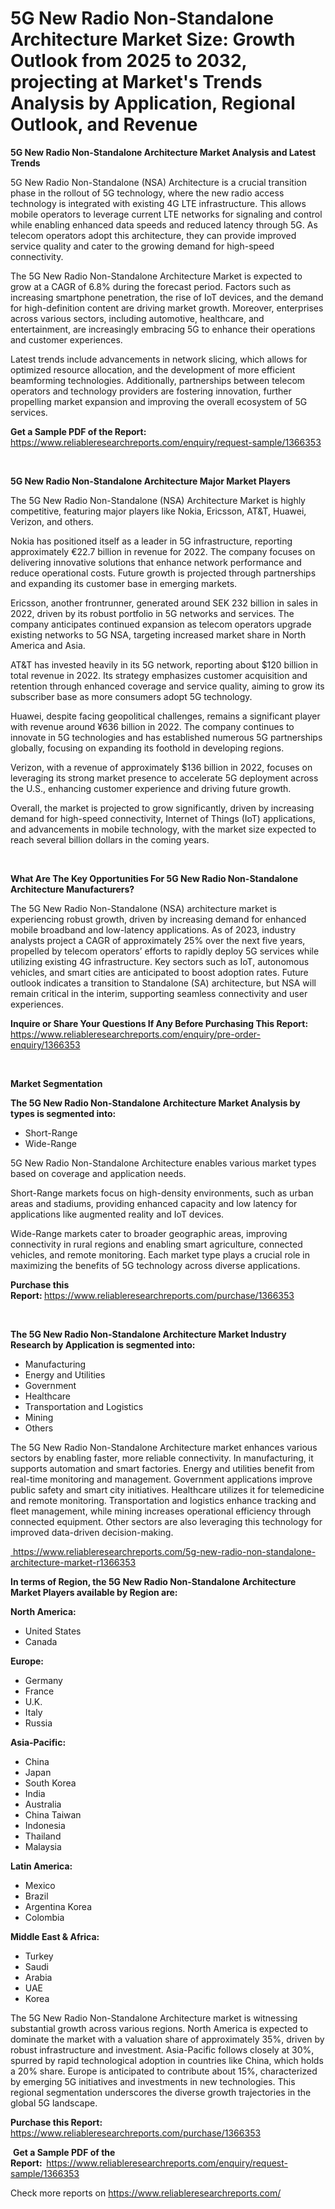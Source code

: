<p><h1>5G New Radio Non-Standalone Architecture Market Size: Growth Outlook from 2025 to 2032, projecting at Market's Trends Analysis by Application, Regional Outlook, and Revenue</h1></p><p><strong>5G New Radio Non-Standalone Architecture Market Analysis and Latest Trends</strong></p>
<p><p>5G New Radio Non-Standalone (NSA) Architecture is a crucial transition phase in the rollout of 5G technology, where the new radio access technology is integrated with existing 4G LTE infrastructure. This allows mobile operators to leverage current LTE networks for signaling and control while enabling enhanced data speeds and reduced latency through 5G. As telecom operators adopt this architecture, they can provide improved service quality and cater to the growing demand for high-speed connectivity.</p><p>The 5G New Radio Non-Standalone Architecture Market is expected to grow at a CAGR of 6.8% during the forecast period. Factors such as increasing smartphone penetration, the rise of IoT devices, and the demand for high-definition content are driving market growth. Moreover, enterprises across various sectors, including automotive, healthcare, and entertainment, are increasingly embracing 5G to enhance their operations and customer experiences.</p><p>Latest trends include advancements in network slicing, which allows for optimized resource allocation, and the development of more efficient beamforming technologies. Additionally, partnerships between telecom operators and technology providers are fostering innovation, further propelling market expansion and improving the overall ecosystem of 5G services.</p></p>
<p><strong>Get a Sample PDF of the Report:&nbsp;</strong> <a href="https://www.reliableresearchreports.com/enquiry/request-sample/1366353?utm_campaign=2745&utm_medium=2&utm_source=Github&utm_content=ia&utm_term=22032025&utm_id=5g-new-radio-non-standalone-architecture">https://www.reliableresearchreports.com/enquiry/request-sample/1366353</a></p>
<p>&nbsp;</p>
<p><strong>5G New Radio Non-Standalone Architecture Major Market Players</strong></p>
<p><p>The 5G New Radio Non-Standalone (NSA) Architecture Market is highly competitive, featuring major players like Nokia, Ericsson, AT&T, Huawei, Verizon, and others. </p><p>Nokia has positioned itself as a leader in 5G infrastructure, reporting approximately €22.7 billion in revenue for 2022. The company focuses on delivering innovative solutions that enhance network performance and reduce operational costs. Future growth is projected through partnerships and expanding its customer base in emerging markets.</p><p>Ericsson, another frontrunner, generated around SEK 232 billion in sales in 2022, driven by its robust portfolio in 5G networks and services. The company anticipates continued expansion as telecom operators upgrade existing networks to 5G NSA, targeting increased market share in North America and Asia.</p><p>AT&T has invested heavily in its 5G network, reporting about $120 billion in total revenue in 2022. Its strategy emphasizes customer acquisition and retention through enhanced coverage and service quality, aiming to grow its subscriber base as more consumers adopt 5G technology.</p><p>Huawei, despite facing geopolitical challenges, remains a significant player with revenue around ¥636 billion in 2022. The company continues to innovate in 5G technologies and has established numerous 5G partnerships globally, focusing on expanding its foothold in developing regions.</p><p>Verizon, with a revenue of approximately $136 billion in 2022, focuses on leveraging its strong market presence to accelerate 5G deployment across the U.S., enhancing customer experience and driving future growth.</p><p>Overall, the market is projected to grow significantly, driven by increasing demand for high-speed connectivity, Internet of Things (IoT) applications, and advancements in mobile technology, with the market size expected to reach several billion dollars in the coming years.</p></p>
<p>&nbsp;</p>
<p><strong>What Are The Key Opportunities For 5G New Radio Non-Standalone Architecture Manufacturers?</strong></p>
<p><p>The 5G New Radio Non-Standalone (NSA) architecture market is experiencing robust growth, driven by increasing demand for enhanced mobile broadband and low-latency applications. As of 2023, industry analysts project a CAGR of approximately 25% over the next five years, propelled by telecom operators’ efforts to rapidly deploy 5G services while utilizing existing 4G infrastructure. Key sectors such as IoT, autonomous vehicles, and smart cities are anticipated to boost adoption rates. Future outlook indicates a transition to Standalone (SA) architecture, but NSA will remain critical in the interim, supporting seamless connectivity and user experiences.</p></p>
<p><strong>Inquire or Share Your Questions If Any Before Purchasing This Report:</strong> <a href="https://www.reliableresearchreports.com/enquiry/pre-order-enquiry/1366353?utm_campaign=2745&utm_medium=2&utm_source=Github&utm_content=ia&utm_term=22032025&utm_id=5g-new-radio-non-standalone-architecture">https://www.reliableresearchreports.com/enquiry/pre-order-enquiry/1366353</a></p>
<p>&nbsp;</p>
<p><strong>Market Segmentation</strong></p>
<p><strong>The 5G New Radio Non-Standalone Architecture Market Analysis by types is segmented into:</strong></p>
<p><ul><li>Short-Range</li><li>Wide-Range</li></ul></p>
<p><p>5G New Radio Non-Standalone Architecture enables various market types based on coverage and application needs. </p><p>Short-Range markets focus on high-density environments, such as urban areas and stadiums, providing enhanced capacity and low latency for applications like augmented reality and IoT devices. </p><p>Wide-Range markets cater to broader geographic areas, improving connectivity in rural regions and enabling smart agriculture, connected vehicles, and remote monitoring. Each market type plays a crucial role in maximizing the benefits of 5G technology across diverse applications.</p></p>
<p><strong>Purchase this Report:&nbsp;</strong><a href="https://www.reliableresearchreports.com/purchase/1366353?utm_campaign=2745&utm_medium=2&utm_source=Github&utm_content=ia&utm_term=22032025&utm_id=5g-new-radio-non-standalone-architecture">https://www.reliableresearchreports.com/purchase/1366353</a></p>
<p>&nbsp;</p>
<p><strong>The 5G New Radio Non-Standalone Architecture Market Industry Research by Application is segmented into:</strong></p>
<p><ul><li>Manufacturing</li><li>Energy and Utilities</li><li>Government</li><li>Healthcare</li><li>Transportation and Logistics</li><li>Mining</li><li>Others</li></ul></p>
<p><p>The 5G New Radio Non-Standalone Architecture market enhances various sectors by enabling faster, more reliable connectivity. In manufacturing, it supports automation and smart factories. Energy and utilities benefit from real-time monitoring and management. Government applications improve public safety and smart city initiatives. Healthcare utilizes it for telemedicine and remote monitoring. Transportation and logistics enhance tracking and fleet management, while mining increases operational efficiency through connected equipment. Other sectors are also leveraging this technology for improved data-driven decision-making.</p></p>
<p><a href="https://www.reliableresearchreports.com/5g-new-radio-non-standalone-architecture-market-r1366353?utm_campaign=2745&utm_medium=2&utm_source=Github&utm_content=ia&utm_term=22032025&utm_id=5g-new-radio-non-standalone-architecture">&nbsp;https://www.reliableresearchreports.com/5g-new-radio-non-standalone-architecture-market-r1366353</a></p>
<p><strong>In terms of Region, the 5G New Radio Non-Standalone Architecture Market Players available by Region are:</strong></p>
<p>
    <p> <strong> North America: </strong>
        <ul>
            <li>United States</li>
            <li>Canada</li>
        </ul>
        </p> 
    <p> <strong> Europe: </strong>
        <ul>
            <li>Germany</li>
            <li>France</li>
            <li>U.K.</li>
            <li>Italy</li>
            <li>Russia</li>
        </ul>
        </p> 
    <p> <strong> Asia-Pacific: </strong>
        <ul>
            <li>China</li>
            <li>Japan</li>
            <li>South Korea</li>
            <li>India</li>
            <li>Australia</li>
            <li>China Taiwan</li>
            <li>Indonesia</li>
            <li>Thailand</li>
            <li>Malaysia</li>
        </ul>
        </p> 
    <p> <strong> Latin America: </strong>
        <ul>
            <li>Mexico</li>
            <li>Brazil</li>
            <li>Argentina Korea</li>
            <li>Colombia</li>
        </ul>
        </p> 
    <p> <strong> Middle East & Africa: </strong>
        <ul>
            <li>Turkey</li>
            <li>Saudi</li>
            <li>Arabia</li>
            <li>UAE</li>
            <li>Korea</li>
        </ul>
    </p>
    </p>
<p><p>The 5G New Radio Non-Standalone Architecture market is witnessing substantial growth across various regions. North America is expected to dominate the market with a valuation share of approximately 35%, driven by robust infrastructure and investment. Asia-Pacific follows closely at 30%, spurred by rapid technological adoption in countries like China, which holds a 20% share. Europe is anticipated to contribute about 15%, characterized by emerging 5G initiatives and investments in new technologies. This regional segmentation underscores the diverse growth trajectories in the global 5G landscape.</p></p>
<p><strong>Purchase this Report: </strong><a href="https://www.reliableresearchreports.com/purchase/1366353?utm_campaign=2745&utm_medium=2&utm_source=Github&utm_content=ia&utm_term=22032025&utm_id=5g-new-radio-non-standalone-architecture">https://www.reliableresearchreports.com/purchase/1366353</a></p>
<p>&nbsp;<strong>Get a Sample PDF of the Report:&nbsp;&nbsp;</strong><a href="https://www.reliableresearchreports.com/enquiry/request-sample/1366353?utm_campaign=2745&utm_medium=2&utm_source=Github&utm_content=ia&utm_term=22032025&utm_id=5g-new-radio-non-standalone-architecture">https://www.reliableresearchreports.com/enquiry/request-sample/1366353</a></p>
<p><strong></strong></p>
<p>Check more reports on <a href="https://www.reliableresearchreports.com/?utm_campaign=2745&utm_medium=2&utm_source=Github&utm_content=ia&utm_term=22032025&utm_id=5g-new-radio-non-standalone-architecture">https://www.reliableresearchreports.com/</a></p>